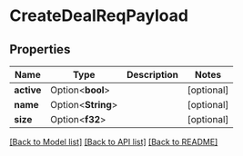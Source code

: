 # CreateDealReqPayload

## Properties

Name | Type | Description | Notes
------------ | ------------- | ------------- | -------------
**active** | Option<**bool**> |  | [optional]
**name** | Option<**String**> |  | [optional]
**size** | Option<**f32**> |  | [optional]

[[Back to Model list]](../README.md#documentation-for-models) [[Back to API list]](../README.md#documentation-for-api-endpoints) [[Back to README]](../README.md)



